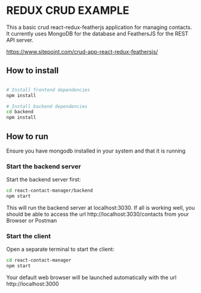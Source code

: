 # REDUX CRUD EXAMPLE

This a basic crud react-redux-featherjs application for managing contacts. It currently uses MongoDB for the database and FeathersJS for the REST API server.

https://www.sitepoint.com/crud-app-react-redux-feathersjs/

##  How to install

```bash

# Install frontend dependencies
npm install

# Install backend dependencies
cd backend
npm install
```


## How to run
Ensure you have mongodb installed in your system and that it is running

### Start the backend server
Start the backend server first:

```bash
cd react-contact-manager/backend
npm start
```
This will run the backend server at localhost:3030. If all is working well, you should be able to access the url http://localhost:3030/contacts from your Browser or Postman

### Start the client
Open a separate terminal to start the client:

```bash
cd react-contact-manager
npm start
```

Your default web browser will be launched automatically with the url http://localhost:3000

